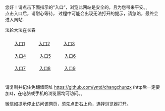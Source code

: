 您好！请点击下面指示的“入口”，浏览此网站是安全的，且为您带来平安。。 <br/>
点击入口后，请耐心等待， 过程中可能会出现无法打开的提示，请忽略，最终会进入网站. </br>

法轮大法在长春<br/>
<div style="padding:10px"><a style="margin:20px" target="_blank" href="https://dghpv7p7bnrx2.cloudfront.net/2Qpsp?pscxnz" id="ccLink1" rel="nofollow">入口1</a> <a target="_blank" style="margin:20px" href="https://d3klkeuu6sqpor.cloudfront.net/2Qpsp?dzjancp" id="ccLink2" rel="nofollow">入口2</a> <a style="margin:20px" target="_blank" href="https://d36q1jq2kkvdxg.cloudfront.net/2Qpsp?fjeoszw" id="ccLink3" rel="nofollow">入口3</a></div>

<div style="padding:10px" ><a style="margin:20px" target="_blank" href="https://dghpv7p7bnrx2.cloudfront.net/2Qpsp?pscxnz" id="ccLink4" rel="nofollow">入口4</a> <a style="margin:20px" href="https://d3klkeuu6sqpor.cloudfront.net/2Qpsp?dzjancp" target="_blank" id="ccLink5" rel="nofollow">入口5</a> <a style="margin:20px" href="https://d36q1jq2kkvdxg.cloudfront.net/2Qpsp?fjeoszw" target="_blank" id="ccLink6" rel="nofollow">入口6</a></div>

<div style="padding:10px"><a style="margin:20px" target="_blank" href="https://dghpv7p7bnrx2.cloudfront.net/2Qpsp?pscxnz" id="ccLink7" rel="nofollow">入口7</a> <a style="margin:20px" href="https://d3klkeuu6sqpor.cloudfront.net/2Qpsp?dzjancp" target="_blank" id="ccLink8" rel="nofollow">入口8</a> <a style="margin:20px" target="_blank" href="https://d36q1jq2kkvdxg.cloudfront.net/2Qpsp?fjeoszw" id="ccLink9" rel="nofollow">入口9</a></div>

<br/>



请复制并记住免翻墙网址 https://github.com/yntd/changchunzx (http后一定要加s)，在电脑或手机的浏览器均可访问。。<br/>

微信如提示停止访问该网页，须先点击右上角，选择浏览器打开。
